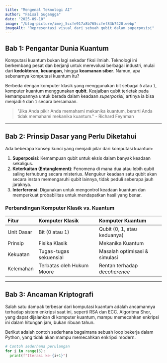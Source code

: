 ```yaml
---
title: "Mengenal Teknologi AI"
author: "Faisal Sugangga"
date: "2025-09-10"
image: "/blog-picture/imej_5ccfe917a8b765ccfef83b7420.webp"
imageAlt: "Representasi visual dari sebuah qubit dalam superposisi"
---
```


## Bab 1: Pengantar Dunia Kuantum

Komputasi kuantum bukan lagi sekadar fiksi ilmiah. Teknologi ini berkembang pesat dan berjanji untuk merevolusi berbagai industri, mulai dari **kedokteran**, **keuangan**, hingga **keamanan siber**. Namun, apa sebenarnya komputasi kuantum itu?

Berbeda dengan komputer klasik yang menggunakan bit sebagai `0` atau `1`, komputer kuantum menggunakan **qubit**. Keajaiban qubit terletak pada kemampuannya untuk berada dalam keadaan *superposisi*, artinya ia bisa menjadi `0` dan `1` secara bersamaan.

> "Jika Anda pikir Anda memahami mekanika kuantum, berarti Anda tidak memahami mekanika kuantum." - Richard Feynman

---

## Bab 2: Prinsip Dasar yang Perlu Diketahui

Ada beberapa konsep kunci yang menjadi pilar dari komputasi kuantum:

1.  **Superposisi**: Kemampuan qubit untuk eksis dalam banyak keadaan sekaligus.
2.  **Keterkaitan (Entanglement)**: Fenomena di mana dua atau lebih qubit saling terhubung secara misterius. Mengukur keadaan satu qubit akan secara instan memengaruhi qubit lainnya, tidak peduli seberapa jauh jaraknya.
3.  **Interferensi**: Digunakan untuk mengontrol keadaan kuantum dan memperkuat probabilitas untuk mendapatkan hasil yang benar.

### Perbandingan Komputer Klasik vs. Kuantum

| Fitur | Komputer Klasik | Komputer Kuantum |
| :--- | :--- | :--- |
| Unit Dasar | Bit (0 atau 1) | Qubit (0, 1, atau keduanya) |
| Prinsip | Fisika Klasik | Mekanika Kuantum |
| Kekuatan | Tugas-tugas sekuensial | Masalah optimisasi & simulasi |
| Kelemahan | Terbatas oleh Hukum Moore | Rentan terhadap *decoherence* |

---

## Bab 3: Ancaman Kriptografi

Salah satu dampak terbesar dari komputasi kuantum adalah ancamannya terhadap sistem enkripsi saat ini, seperti RSA dan ECC. Algoritma Shor, yang dapat dijalankan di komputer kuantum, mampu memecahkan enkripsi ini dalam hitungan jam, bukan ribuan tahun.

Berikut adalah contoh sederhana bagaimana sebuah loop bekerja dalam Python, yang tidak akan mampu memecahkan enkripsi modern.

```python
# Contoh sederhana perulangan
for i in range(5):
  print(f"Iterasi ke-{i+1}")